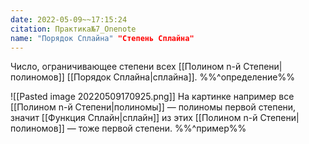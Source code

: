 ```yaml
---
date: 2022-05-09~~17:15:24
citation: Практика№7_Onenote
name: "Порядок Сплайна" "Степень Сплайна"
---
```

Число, ограничивающее степени всех [[Полином n-й Степени|полиномов]] [[Порядок Сплайна|сплайна]].
%%^определение%%

![[Pasted image 20220509170925.png]]
На картинке например все [[Полином n-й Степени|полиномы]] — полиномы первой степени, значит [[Функция Сплайн|сплайн]] из этих [[Полином n-й Степени|полиномов]] — тоже первой степени.
%%^пример%%